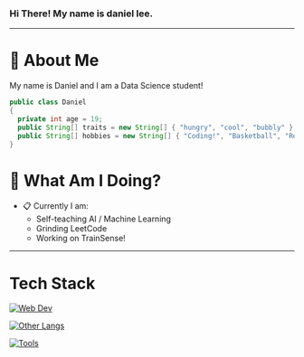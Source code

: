 ### Hi There! My name is daniel lee.
-----
# :postbox: About Me
My name is Daniel and I am a Data Science student!

```java
public class Daniel
{
  private int age = 19;
  public String[] traits = new String[] { "hungry", "cool", "bubbly" };
  public String[] hobbies = new String[] { "Coding!", "Basketball", "Reading", "Sleeping" };
}
```

# :round_pushpin: What Am I Doing?
- :clipboard: Currently I am:
  - Self-teaching AI / Machine Learning
  - Grinding LeetCode
  - Working on TrainSense!
-----

# Tech Stack
[![Web Dev](https://skillicons.dev/icons?i=html,css,js,ts,express,react,nodejs,tailwind,next&theme=dark)](https://skillicons.dev)

[![Other Langs](https://skillicons.dev/icons?i=python,java,cpp,c&theme=dark)](https://skillicons.dev)

[![Tools](https://skillicons.dev/icons?i=vscode,pycharm,github,figma,eclipse&theme=dark)](https://skillicons.dev)
